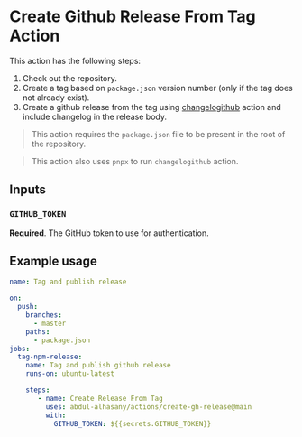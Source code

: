 # Create Github Release From Tag Action
This action has the following steps:
1. Check out the repository.
2. Create a tag based on `package.json` version number (only if the tag does not already exist).
3. Create a github release from the tag using [changelogithub](https://github.com/antfu/changelogithub) action and include changelog in the release body.

> This action requires the `package.json` file to be present in the root of the repository.

> This action also uses `pnpx` to run `changelogithub` action.


## Inputs
### `GITHUB_TOKEN`
**Required**. The GitHub token to use for authentication.

## Example usage
```yaml
name: Tag and publish release

on:
  push:
    branches:
      - master
    paths:
      - package.json
jobs:
  tag-npm-release:
    name: Tag and publish github release
    runs-on: ubuntu-latest

    steps:
       - name: Create Release From Tag
         uses: abdul-alhasany/actions/create-gh-release@main
         with:
           GITHUB_TOKEN: ${{secrets.GITHUB_TOKEN}}
```
